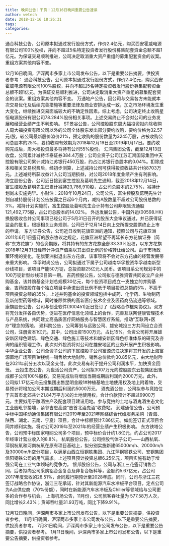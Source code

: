 ```yaml
---
title: 晚间公告丨干货！12月16日晚间重要公告速读
author: wetech
date: 2018-12-16 18:26:31
tags: 
categories: 
---
```

通合科技公告，公司原本拟通过发行股份方式，作价2.4亿元，购买西安霍威电源有限公司100%股权，并向不超过5名特定投资者发行股份募集配套资金总额不超1亿元。为保证交易顺利推进，公司决定取消重大资产重组的募集配套资金的议案。重组方案其他内容不变。
<!-- more -->
12月16日晚间，沪深两市多家上市公司发布公告，以下是重要公告摘要，供投资者参考：
通合科技公告，公司原本拟通过发行股份方式，作价2.4亿元，购买西安霍威电源有限公司100%股权，并向不超过5名特定投资者发行股份募集配套资金总额不超1亿元。为保证交易顺利推进，公司决定取消重大资产重组的募集配套资金的议案。重组方案其他内容不变。
万通地产公告，因公司与交易各方未能就本次交易优化及后续完善措施等重要法律及商业安排达成一致，加之市场环境发生重大变化，继续推进交易面临较大的不确定性因素。综上考虑，公司决定终止收购星恒电源股份有限公司78.284%股份相关事项。上述交易终止不会对公司的业务发展和经营业绩产生不利影响。
ST景谷公告，公司控股股东周大福投资拟向除收购人周大福投资有限公司以外的公司全体股东发出部分要约收购，要约价格为32.57元/股，较公司最新股价溢价21%，预定收购的股份数量为3245万股，占被收购公司总股本的25%，要约收购有效期为2018年12月19日至2019年1月17日。要约收购完成后，周大福投资最多将持有公司55%股份。
汇鸿集团公告，截至12月13日收盘，公司累计减持华泰证券384.4万股；公司全资子公司江苏汇鸿国际集团中天控股有限公司累计减持江苏银行450万股，约占江苏银行总股本的0.04%。扣除成本和相关交易税费后，经初步测算，上述减持公司可获得投资收益共计约8703万元。上述减持所获收益计入公司当期损益，对公司2018年度业绩产生有利影响。
海立股份公告，公司近日接到富生控股及葛明先生通知，截至2018年12月14日，富生控股及葛明先生已累计减持23,786,910股，占公司总股本的2.75%，减持计划尚未实施完毕。小财注：2018年10月24日，公司公告，富生控股及葛明先生计划自减持股份计划公告披露之日起6个月内，减持A股数量不超过公司股份总数的3%。减持计划实施前，富生控股及葛明先生合计持有公司非限售流通股121,492,775股，占公司总股本的14.02%。
外运发展公告，中国外运(00598.HK)换股吸收合并公司事项已经公司于5月31日召开的股东大会审议通过，并已获得证监会的批复。根据相关业务规则，公司已于12月14日向上交所提交股票终止上市的申请。
东方证券公告，公司近日收到花旗亚洲的通知，按照公司与花旗亚洲2011年6月1日签订的股东协议之规定，花旗亚洲希望不再延长东方花旗证券（简称“东方花旗”）的合资期限，将其持有的东方花旗全部33.33%股权，以东方花旗2018年12月31日经审计净资产值乘以其出资比例的价格转让给公司。由于市场政策环境的变化，花旗亚洲拟退出东方花旗，该事项将不会对东方花旗的经营发展带来重大影响。
华孚时尚公告，公司拟通过下属子公司越南华孚投资华孚越南新型纱线项目，该项目产能50万锭，总投资额25亿元人民币。该项目系公司规划中的100万锭新型纱线项目第一期。
吉药控股公告，公司拟与德雅资管共同设立产业并购基金，该并购基金计划总规模30亿元，每个投资项目成立一支独立的并购基金，吉药控股在每个独立项目中承诺出资比例不低于项目投资总额的5%，不高于项目投资总额的35%。上述并购基金的投资领域包括中成药、化学药、生物制药及新剂型药等领域，同时兼顾优质的高新医疗技术企业及医药商品流通等领域。
康旗股份公告，公司与创业软件(300451)近日签订了《战略合作框架协议》。双方将充分发挥各自优势，促进在医疗信息化领域上的合作，完善互联网健康管理技术与产品系统，共同建立高品质医疗网络服务与智慧医疗系统，推动“互联网+医疗”理念的落地。
建科院公告，公司筹划与远致公司、雄安城投三方共同设立合资公司，注册资本1亿元，其中，公司出资1500万元，占比15%。合资公司将开展雄安新区绿色建筑、绿色交通、绿色施工等技术和雄安新区绿色标准体系的研究及咨询的组织管理工作。此次对外投资将对公司在雄安地区的业务开展产生积极影响。
中华企业公告，公司全资子公司的下属控股子公司富源滨江决定将其开发的上海富源置地广场项目1#楼统一销售给大地财险，销售总价款约30.85亿元，由大地财险在2021年前分五次以现金支付。此次交易有利于提升公司利润水平，加快资金回笼。
云投生态公告，为盘活公司资产，公司拟3007万元向控股股东云投集团出售成都子公司100%股权，交易完成后将增加当期或期后利润约2000万元。此外，公司拟1.17亿元向云投集团出售昆明金殿1#种植基地土地使用权及地上附着物，交易预计将增加公司本期或期后利润约5000万元。
酒鬼酒公告，公司拟参与竞拍位于吉首市北郊共计21.84万平方米的土地使用权，合计价款预计不超过9900万元，主要拟用于酿酒生产及配套项目建设用地。参与竞拍的土地与酒鬼酒生态文化工业园毗邻接壤，紧邻吉恩高速“吉首北酒鬼酒”收费站。
润建通信公告，公司预中标中国移动通信集团有限公司2019年至2021年网络综合代维服务采购（青海、陕西、湖北、云南、宁夏）项目，合计中标额预计7.86亿元。如能签订正式项目合同并顺利实施，将对公司2019年至2021年的经营业绩产生积极影响。
东方铁塔公告，公司预中标国家电网公司多个项目，预中标价合计约1.8亿元，约占公司2017年经审计营业收入的8.8%。
杭氧股份公告，公司控股气体子公司——山西杭氧、萍钢杭氧和河南杭氧在原有项目基础上，拟分别实施新建65000m/h、20000m/h及30000m/h空分项目，以满足山西立恒钢铁集团、九江萍钢钢铁公司、安钢集团信阳钢铁公司的用气需求。上述项目预计投资总额6.25亿元，项目实施有助于增强公司在工业气体领域的竞争力。
银邦股份公告，公司与浙江三花签订销售合同，后者拟向公司采购铝合金复合及非复合板料等，金额约5.67亿元，占公司2017年度营收的28.51%，合同履行期预计至2028年底。同时，公司与浙江三花签订战略合作协议，浙江三花承诺，针对其新能源汽车水冷板平台项目，定点公司为A点供应商（70%份额），同时在新能源汽车水冷板及Chiller等领域给与公司更多的合作参与机会。
上海机场公告，11月份，公司旅客吞吐量为 577.58万人次，同比增长2.43%；货邮吞吐量31.93万吨，同比下降9.91%。
 
 
12月12日晚间，沪深两市多家上市公司发布公告，以下是重要公告摘要，供投资者参考。
11月1日晚间，沪深两市多家上市公司发布公告，以下是重要公告摘要，供投资者参考。
7月31日晚间，沪深两市多家上市公司发布公告，以下是重要公告摘要，供投资者参考。
1月11日晚间，沪深两市多家上市公司发布公告，以下是重要公告摘要，供投资者参考。
